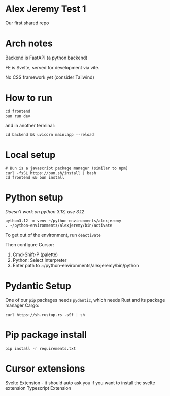# Alex Jeremy Test 1
Our first shared repo

# Arch notes
Backend is FastAPI (a python backend)

FE is Svelte, served for development via vite.

No CSS framework yet (consider Tailwind)


# How to run
```
cd frontend
bun run dev
```
and in another terminal:
```
cd backend && uvicorn main:app --reload
```

# Local setup
```
# Bun is a javascript package manager (similar to npm)
curl -fsSL https://bun.sh/install | bash
cd frontend && bun install
```

# Python setup
*Doesn't work on python 3.13, use 3.12*
```
python3.12 -m venv ~/python-environments/alexjeremy
. ~/python-environments/alexjeremy/bin/activate
```
To get out of the environment, run `deactivate`

Then configure Cursor:

1. Cmd-Shift-P (palette)
1. Python: Select Interpreter
1. Enter path to ~/python-environments/alexjeremy/bin/python

# Pydantic Setup
One of our `pip` packages needs `pydantic`, which needs Rust and its package manager Cargo:
```
curl https://sh.rustup.rs -sSf | sh
```

# Pip package install
```
pip install -r requirements.txt
```

# Cursor extensions
Svelte Extension - it should auto ask you if you want to install the svelte extension
Typescript Extension